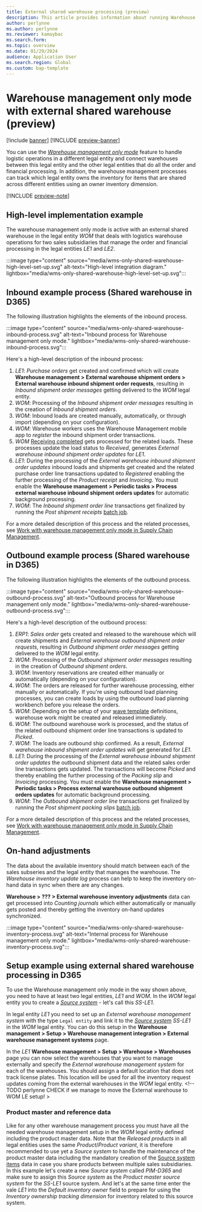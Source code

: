 ```yaml
---
title: External shared warehouse processing (preview)
description: This article provides information about running Warehouse management only mode with external shared warehouse processing, which enables the integration of the warehouse management (WMS) functionality in separate legal entity handling requests from multiple sales subsidiaries/LEs in Microsoft Dynamics 365 Supply Chain Management.
author: perlynne
ms.author: perlynne
ms.reviewer: kamaybac
ms.search.form:
ms.topic: overview
ms.date: 01/29/2024
audience: Application User
ms.search.region: Global
ms.custom: bap-template
---
```


# Warehouse management only mode with external shared warehouse (preview)

[!include [banner](../includes/banner.md)]
[!INCLUDE [preview-banner](../includes/preview-banner.md)]

<!-- KFM: Preview until further notice -->

You can use the [*Warehouse management only mode*](wms-only-mode-overview.md) feature to handle logistic operations in a different legal entity and connect warehouses between this legal entity and the other legal entities that do all the order and financial processing.
In addition, the warehouse management processes can track which legal entity owns the inventory for items that are shared across different entities using an owner inventory dimension.

[!INCLUDE [preview-note](../includes/preview-note.md)]

## High-level implementation example

The warehouse management only mode is active with an external shared warehouse in the legal entity *WOM* that deals with logistics warehouse operations for two sales subsidiaries that manage the order and financial processing in the legal entities *LE1* and *LE2*.

:::image type="content" source="media/wms-only-shared-warehouse-high-level-set-up.svg" alt-text="High-level integration diagram." lightbox="media/wms-only-shared-warehouse-high-level-set-up.svg":::

## Inbound example process (Shared warehouse in D365)

The following illustration highlights the elements of the inbound process.

:::image type="content" source="media/wms-only-shared-warehouse-inbound-process.svg" alt-text="Inbound process for Warehouse management only mode." lightbox="media/wms-only-shared-warehouse-inbound-process.svg":::

Here's a high-level description of the inbound process:

1. *LE1*: *Purchase orders* get created and confirmed which will create **Warehouse management \> External warehouse shipment orders \> External warehouse inbound shipment order requests**, resulting in *Inbound shipment order messages* getting delivered to the *WOM* legal entity.
1. *WOM*: Processing of the *Inbound shipment order messages* resulting in the creation of *Inbound shipment orders*.
1. *WOM*: Inbound loads are created manually, automatically, or through import (depending on your configuration).
1. *WOM*: Warehouse workers uses the Warehouse Management mobile app to *register* the inbound shipment order transactions.
1. *WOM* [Receiving completed](wms-only-mode-shared-and-external-detail-use.md#receiving-completed) gets processed for the related loads. These processes update the load status to *Received*, generates *External warehouse inbound shipment order updates* for *LE1*.
1. *LE1*: During the processing of the *External warehouse inbound shipment order updates* inbound loads and shipments get created and the related purchase order line transactions updated to *Registered* enabling the further processing of the *Product receipt* and *Invoicing*. You must enable the **Warehouse management \> Periodic tasks \> Process external warehouse inbound shipment orders updates** for automatic background processing.
1. *WOM*: The *Inbound shipment order line* transactions get finalized by running the *Post shipment receipts* [batch job](../../fin-ops-core/dev-itpro/sysadmin/process-automation.md).

For a more detailed description of this process and the related processes, see [Work with warehouse management only mode in Supply Chain Management](wms-only-mode-shared-and-external-detail-use.md).

## Outbound example process (Shared warehouse in D365)

The following illustration highlights the elements of the outbound process.

:::image type="content" source="media/wms-only-shared-warehouse-outbound-process.svg" alt-text="Outbound process for Warehouse management only mode." lightbox="media/wms-only-shared-warehouse-outbound-process.svg":::

Here's a high-level description of the outbound process:

1. *ERP1*: *Sales order* gets created and released to the warehouse which will create shipments and *External warehouse outbound shipment order requests*, resulting in *Outbound shipment order messages* getting delivered to the *WOM* legal entity.
1. *WOM*: Processing of the *Outbound shipment order messages* resulting in the creation of *Outbound shipment orders*.
1. *WOM*: Inventory reservations are created either manually or automatically (depending on your configuration).
1. *WOM*: The orders are released for further warehouse processing, either manually or automatically. If you're using outbound load planning processes, you can create loads by using the outbound load planning workbench before you release the orders.
1. *WOM*: Depending on the setup of your [wave template](wave-templates.md) definitions, warehouse work might be created and released immediately.
1. *WOM*: The outbound warehouse work is processed, and the status of the related outbound shipment order line transactions is updated to *Picked*.
1. *WOM*: The loads are outbound ship confirmed. As a result, *External warehouse inbound shipment order updates* will get generated for *LE1*.
1. *LE1*: During the processing of the *External warehouse inbound shipment order updates* the outbound shipment data and the related sales order line transactions gets updated. The transactions will become *Picked* and thereby enabling the further processing of the *Packing slip* and *Invoicing* processing. You must enable the **Warehouse management \> Periodic tasks \> Process external warehouse outbound shipment orders updates** for automatic background processing.
1. *WOM*: The *Outbound shipment order line* transactions get finalized by running the *Post shipment packing slips* [batch job](../../fin-ops-core/dev-itpro/sysadmin/process-automation.md).

For a more detailed description of this process and the related processes, see [Work with warehouse management only mode in Supply Chain Management](wms-only-mode-shared-and-external-detail-use.md).

## On-hand adjustments

The data about the available inventory should match between each of the sales subseries and the legal entity that manages the warehouse. The *Warehouse inventory update log* process can help to keep the inventory on-hand data in sync when there are any changes.

<!-- TODO perlynne -->
**Warehouse \> ??? \> External warehouse inventory adjustments** data can get processed into *Counting journals* which either automatically or manually gets posted and thereby getting the inventory on-hand updates synchronized.  

:::image type="content" source="media/wms-only-shared-warehouse-inventory-process.svg" alt-text="Internal process for Warehouse management only mode." lightbox="media/wms-only-shared-warehouse-inventory-process.svg":::

## Setup example using external shared warehouse processing in D365

To use the Warehouse management only mode in the way shown above, you need to have at least two legal entities, *LE1* and *WOM*. In the *WOM* legal entity you  to create a [*Source system*](wms-only-mode-setup.md#source-systems) - let's call this *SS-LE1*.

In legal entity *LE1* you need to set up an *External warehouse management system* with the type `Legal entity` and link it to the [*Source system*](wms-only-mode-setup.md#source-systems) *SS-LE1* in the *WOM* legal entity. You can do this setup in the **Warehouse management \> Setup \> Warehouse management integration \> External warehouse management systems** page.

In the *LE1* **Warehouse management \> Setup \> Warehouse \> Warehouses** page you can now select the warehouses that you want to manage externally and specify the *External warehouse management system* for each of the warehouses. You should assign a default location that does not track license plates. This location will be used for all the inventory request updates coming from the external warehouses in the *WOM* legal entity. <!-- TODO perlynne CHECK if we manage to move the External warehouse to WOM LE setup! >

### Product master and reference data

Like for any other warehouse management process you must have all the needed warehouse management setup in the *WOM* legal entity defined including the product master data. Note that the *Released products* in all legal entities uses the same *Product*/*Product variant*, it is therefore recommended to use yet a *Source system* to handle the maintenance of the product master data including the mandatory creation of the [Source system items](wms-only-mode-exchange-data.md#master-data) data in case you share products between multiple sales subsidiaries. In this example let's create a new *Source system* called *PIM-D365* and make sure to assign this *Source system* as the *Product master source system* for the *SS-LE1* source system. And let's at the same time enter the vale *LE1* into the *Default inventory owner* field to prepare for using the *Inventory ownership tracking dimension* for inventory related to this source system.

